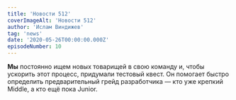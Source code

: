 ```yaml
---
title: 'Новости 512'
coverImageAlt: 'Новости 512'
author: 'Ислам Виндижев'
tag: 'news'
date: '2020-05-26T00:00:00.000Z'
episodeNumber: 10
---
```


**Мы** постоянно ищем новых товарищей в свою команду и, чтобы ускорить этот процесс, придумали тестовый квест. Он помогает быстро определить предварительный грейд разработчика — кто уже крепкий Middle, а кто ещё пока Junior.
